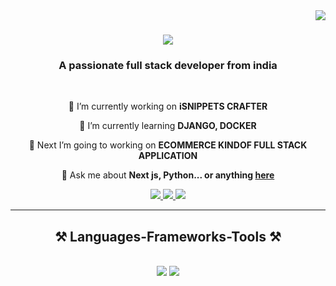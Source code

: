 <img align="right" src="https://komarev.com/ghpvc/?username=sandyddeveloper" />

<h1 align="center">
    <img src="https://readme-typing-svg.herokuapp.com/?font=Righteous&size=35&center=true&vCenter=true&width=500&height=70&duration=4000&lines=Hi+There!+👋;+I'm+Santhosh+Raj!;" />
</h1>

<h3 align="center">A passionate full stack developer from india</h3>

<br/>

<div align="center">
 
 🔭 I’m currently working on **iSNIPPETS CRAFTER**
 
 🌱 I’m currently learning **DJANGO, DOCKER**

 🔭 Next I’m going to working on **ECOMMERCE KINDOF FULL STACK APPLICATION**

💬 Ask me about **Next js, Python... or anything [here](https://github.com/sandyddeveloper/sandyddeveloper/issues)**


 </div>
 
<div align="center"> 
  <a href="mailto:sandyddeveloper@gmail.com">
    <img src="https://img.shields.io/badge/Gmail-333333?style=for-the-badge&logo=gmail&logoColor=red" />
  </a>
  <a href="https://linkedin.com/in/pedro-santhoshraj" target="_blank">
    <img src="https://img.shields.io/badge/LinkedIn-0077B5?style=for-the-badge&logo=linkedin&logoColor=white" target="_blank" />
  </a>
  <a href="https://santhoshdev-seven.vercel.app/" target="_blank">
     <img src="https://img.shields.io/badge/Portfolio-FF5722?style=for-the-badge&logo=todoist&logoColor=white" target="_blank" /> <!-- sqlite, safari, google-chrome are other good icon options -->
  </a>
</div>

 <hr/>
 
<h2 align="center">⚒️ Languages-Frameworks-Tools ⚒️</h2>
<br/>
<div align="center">
    <img src="https://skillicons.dev/icons?i=react,html,css,vscode,github,figma,git" />
    <img src="https://skillicons.dev/icons?i=python,javascript,nextjs,mysql,django" /><br>
</div>
